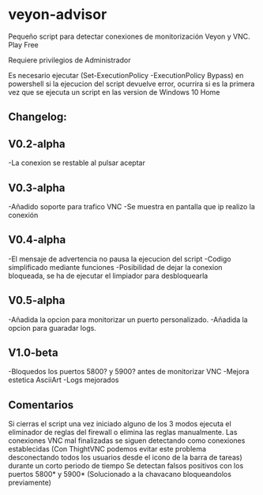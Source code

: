 # veyon-advisor
Pequeño script para detectar conexiones de monitorización Veyon y VNC. Play Free

Requiere privilegios de Administrador

Es necesario ejecutar (Set-ExecutionPolicy -ExecutionPolicy Bypass) en powershell si la ejecucion del script devuelve error, ocurrira si es la primera vez que se ejecuta un script en las version de Windows 10 Home 

Changelog:
-

V0.2-alpha
-

-La conexion se restable al pulsar aceptar

V0.3-alpha
-

-Añadido soporte para trafico VNC
-Se muestra en pantalla que ip realizo la conexión

V0.4-alpha
-

-El mensaje de advertencia no pausa la ejecucion del script
-Codigo simplificado mediante funciones
-Posibilidad de dejar la conexion bloqueada, se ha de ejecutar el limpiador para desbloquearla

V0.5-alpha
-
-Añadida la opcion para monitorizar un puerto personalizado. 
-Añadida la opcion para guaradar logs.

V1.0-beta
-
-Bloquedos los puertos 5800? y 5900? antes de monitorizar VNC
-Mejora estetica AsciiArt
-Logs mejorados

Comentarios
-

Si cierras el script una vez iniciado alguno de los 3 modos ejecuta el eliminador de reglas del firewall o elimina las reglas manualmente.
Las conexiones VNC mal finalizadas se siguen detectando como conexiones establecidas (Con ThightVNC podemos evitar este problema desconectando todos los usuarios desde el icono de la barra de tareas) durante un corto periodo de tiempo Se detectan falsos positivos con los puertos 5800* y 5900* (Solucionado a la chavacano bloqueandolos previamente)
